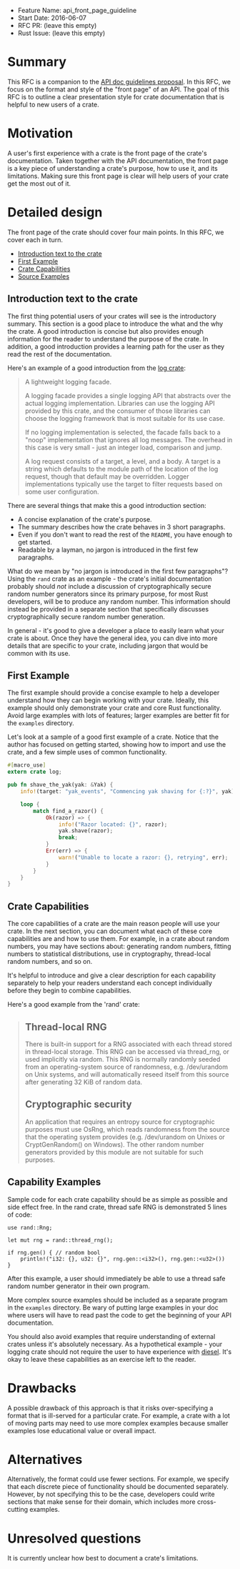 - Feature Name: api_front_page_guideline
- Start Date: 2016-06-07
- RFC PR: (leave this empty)
- Rust Issue: (leave this empty)

# Summary

This RFC is a companion to the [API doc guidelines proposal](https://github.com/rust-lang/rfcs/pull/1574/).  In this RFC, we focus on the format and style of the "front page" of an API.  The goal of this RFC is to outline a clear presentation style for crate documentation that is helpful to new users of a crate.

# Motivation

A user's first experience with a crate is the front page of the crate's documentation. Taken together with the API documentation, the front page is a key piece of understanding a crate's purpose, how to use it, and its limitations.  Making sure this front page is clear will help users of your crate get the most out of it.

# Detailed design

The front page of the crate should cover four main points.  In this RFC, we cover each in turn.

* [Introduction text to the crate](#introduction-text-to-the-crate)
* [First Example](#first-example)
* [Crate Capabilities](#crate-capabilities)
* [Source Examples](#source-examples)

## Introduction text to the crate

The first thing potential users of your crates will see is the introductory summary. This section is a good place to introduce the what and the why the crate. A good introduction is concise but also provides enough information for the reader to understand the purpose of the crate. In addition, a good introduction provides a learning path for the user as they read the rest of the documentation.

Here's an example of a good introduction from the [log crate](https://doc.rust-lang.org/log/log/index.html):
    
> A lightweight logging facade.
>
> A logging facade provides a single logging API that abstracts over the actual logging implementation. Libraries can use the logging API provided by this crate, and the consumer of those libraries can choose the logging framework that is most suitable for its use case.
>
> If no logging implementation is selected, the facade falls back to a "noop" implementation that ignores all log messages. The overhead in this case is very small - just an integer load, comparison and jump.
>
> A log request consists of a target, a level, and a body. A target is a string which defaults to the module path of the location of the log request, though that default may be overridden. Logger implementations typically use the target to filter requests based on some user configuration.

There are several things that make this a good introduction section:
    
* A concise explanation of the crate's purpose.
* The summary describes how the crate behaves in 3 short paragraphs.
* Even if you don't want to read the rest of the `README`, you have enough to get started.
* Readable by a layman, no jargon is introduced in the first few paragraphs.
    
What do we mean by "no jargon is introduced in the first few paragraphs"? Using the `rand` crate as an example - the crate's initial documentation probably should _not_ include a discussion of cryptographically secure random number generators since its primary purpose, for most Rust developers, will be to produce any random number. This information should instead be provided in a separate section that specifically discusses cryptographically secure random number generation.

In general - it's good to give a developer a place to easily learn what your crate is about. Once they have the general idea, you can dive into more details that are specific to your crate, including jargon that would be common with its use.

## First Example

The first example should provide a concise example to help a developer understand how they can begin working with your crate. Ideally, this example should only demonstrate your crate and core Rust functionality. Avoid large examples with lots of features; larger examples are better fit for the `examples` directory.

Let's look at a sample of a good first example of a crate. Notice that the author has focused on getting started, showing how to import and use the crate, and a few simple uses of common functionality.

```rust
#[macro_use]
extern crate log;

pub fn shave_the_yak(yak: &Yak) {
    info!(target: "yak_events", "Commencing yak shaving for {:?}", yak);

    loop {
        match find_a_razor() {
            Ok(razor) => {
                info!("Razor located: {}", razor);
                yak.shave(razor);
                break;
            }
            Err(err) => {
                warn!("Unable to locate a razor: {}, retrying", err);
            }
        }
    }
}
```

## Crate Capabilities

The core capabilities of a crate are the main reason people will use your crate.  In the next section, you can document what each of these core capabilities are and how to use them.  For example, in a crate about random numbers, you may have sections about: generating random numbers, fitting numbers to statistical distributions, use in cryptography, thread-local random numbers, and so on.

It's helpful to introduce and give a clear description for each capability separately to help your readers understand each concept individually before they begin to combine capabilities.

Here's a good example from the 'rand' crate:
    
> ## Thread-local RNG
>
> There is built-in support for a RNG associated with each thread stored in thread-local storage. This RNG can be accessed via thread_rng, or used implicitly via random. This RNG is normally randomly seeded from an operating-system source of randomness, e.g. /dev/urandom on Unix systems, and will automatically reseed itself from this source after generating 32 KiB of random data.
>
> ## Cryptographic security
>
> An application that requires an entropy source for cryptographic purposes must use OsRng, which reads randomness from the source that the operating system provides (e.g. /dev/urandom on Unixes or CryptGenRandom() on Windows). The other random number generators provided by this module are not suitable for such purposes.

## Capability Examples

Sample code for each crate capability should be as simple as possible and side effect free. In the rand crate, thread safe RNG is demonstrated 5 lines of code:

```
use rand::Rng;

let mut rng = rand::thread_rng();

if rng.gen() { // random bool
    println!("i32: {}, u32: {}", rng.gen::<i32>(), rng.gen::<u32>())
}
```

After this example, a user should immediately be able to use a thread safe random number generator in their own program.

More complex source examples should be included as a separate program in the `examples` directory.  Be wary of putting large examples in your doc where users will have to read past the code to get the beginning of your API documentation.

You should also avoid examples that require understanding of external crates unless it's absolutely necessary. As a hypothetical example - your logging crate should not require the user to have experience with [diesel](http://diesel.rs/). It's okay to leave these capabilities as an exercise left to the reader.

# Drawbacks

A possible drawback of this approach is that it risks over-specifying a format that is ill-served for a particular crate.  For example, a crate with a lot of moving parts may need to use more complex examples because smaller examples lose educational value or overall impact.

# Alternatives

Alternatively, the format could use fewer sections.  For example, we specify that each discrete piece of functionality should be documented separately.  However, by not specifying this to be the case, developers could write sections that make sense for their domain, which includes more cross-cutting examples.

# Unresolved questions

It is currently unclear how best to document a crate's limitations.
